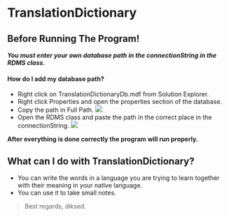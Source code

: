 # TranslationDictionary
## Before Running The Program!
***You must enter your own database path in the connectionString in the RDMS class.***

#### How do I add my database path?
- Right click on TranslationDictionaryDb.mdf from Solution Explorer.
- Right click Properties and open the properties section of the database.
- Copy the path in Full Path.
![](https://user-images.githubusercontent.com/73336635/169666683-30515ee3-3850-4aaf-bee7-46f40548e6cf.jpg)
- Open the RDMS class and paste the path in the correct place in the connectionString.
![](https://user-images.githubusercontent.com/73336635/169666685-869eeba5-7c68-4394-8ddc-240590ba6b30.jpg)

**After everything is done correctly the program will run properly.**

## What can I do with TranslationDictionary?
- You can write the words in a language you are trying to learn together with their meaning in your native language.
- You can use it to take small notes.


>  Best regards, diksed.
